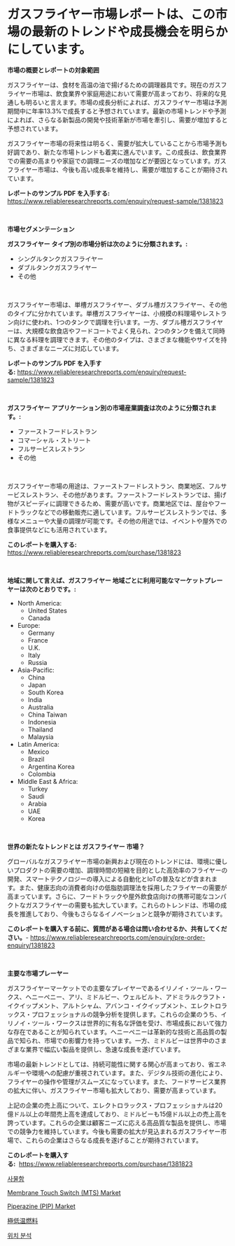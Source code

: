 <p><h1>ガスフライヤー市場レポートは、この市場の最新のトレンドや成長機会を明らかにしています。</h1></p><p><strong>市場の概要とレポートの対象範囲</strong></p>
<p><p>ガスフライヤーは、食材を高温の油で揚げるための調理器具です。現在のガスフライヤー市場は、飲食業界や家庭用途において需要が高まっており、将来的な見通しも明るいと言えます。市場の成長分析によれば、ガスフライヤー市場は予測期間中に年率13.3%で成長すると予想されています。最新の市場トレンドや予測によれば、さらなる新製品の開発や技術革新が市場を牽引し、需要が増加すると予想されています。 </p><p>ガスフライヤー市場の将来性は明るく、需要が拡大していることから市場予測も好調であり、新たな市場トレンドも着実に進んでいます。この成長は、飲食業界での需要の高まりや家庭での調理ニーズの増加などが要因となっています。ガスフライヤー市場は、今後も高い成長率を維持し、需要が増加することが期待されています。</p></p>
<p><strong>レポートのサンプル PDF を入手する:</strong> <a href="https://www.reliableresearchreports.com/enquiry/request-sample/1381823">https://www.reliableresearchreports.com/enquiry/request-sample/1381823</a></p>
<p>&nbsp;</p>
<p><strong>市場セグメンテーション</strong></p>
<p><strong>ガスフライヤー タイプ別の市場分析は次のように分類されます。:</strong></p>
<p><ul><li>シングルタンクガスフライヤー</li><li>ダブルタンクガスフライヤー</li><li>その他</li></ul></p>
<p>&nbsp;</p>
<p><p>ガスフライヤー市場は、単槽ガスフライヤー、ダブル槽ガスフライヤー、その他のタイプに分かれています。単槽ガスフライヤーは、小規模の料理場やレストラン向けに使われ、1つのタンクで調理を行います。一方、ダブル槽ガスフライヤーは、大規模な飲食店やフードコートでよく見られ、2つのタンクを備えて同時に異なる料理を調理できます。その他のタイプは、さまざまな機能やサイズを持ち、さまざまなニーズに対応しています。</p></p>
<p><strong>レポートのサンプル PDF を入手する:</strong>&nbsp;<a href="https://www.reliableresearchreports.com/enquiry/request-sample/1381823">https://www.reliableresearchreports.com/enquiry/request-sample/1381823</a></p>
<p>&nbsp;</p>
<p><strong> ガスフライヤー アプリケーション別の市場産業調査は次のように分類されます。:</strong></p>
<p><ul><li>ファーストフードレストラン</li><li>コマーシャル・ストリート</li><li>フルサービスレストラン</li><li>その他</li></ul></p>
<p>&nbsp;</p>
<p><p>ガスフライヤー市場の用途は、ファーストフードレストラン、商業地区、フルサービスレストラン、その他があります。ファーストフードレストランでは、揚げ物がスピーディに調理できるため、需要が高いです。商業地区では、屋台やフードトラックなどでの移動販売に適しています。フルサービスレストランでは、多様なメニューや大量の調理が可能です。その他の用途では、イベントや屋外での食事提供などにも活用されています。</p></p>
<p><strong>このレポートを購入する:</strong>&nbsp; <a href="https://www.reliableresearchreports.com/purchase/1381823">https://www.reliableresearchreports.com/purchase/1381823</a></p>
<p>&nbsp;</p>
<p><strong>地域に関して言えば、ガスフライヤー 地域ごとに利用可能なマーケットプレーヤーは次のとおりです。:</strong></p>
<p><ul>
    <li>
        North America:
        <ul>
            <li>United States</li>
            <li>Canada</li>
        </ul>
    </li>
    <li>
        Europe:
        <ul>
            <li>Germany</li>
            <li>France</li>
            <li>U.K.</li>
            <li>Italy</li>
            <li>Russia</li>
        </ul>
    </li>
    <li>
        Asia-Pacific:
        <ul>
            <li>China</li>
            <li>Japan</li>
            <li>South Korea</li>
            <li>India</li>
            <li>Australia</li>
            <li>China Taiwan</li>
            <li>Indonesia</li>
            <li>Thailand</li>
            <li>Malaysia</li>
        </ul>
    </li>
    <li>
        Latin America:
        <ul>
            <li>Mexico</li>
            <li>Brazil</li>
            <li>Argentina Korea</li>
            <li>Colombia</li>
        </ul>
    </li>
    <li>
        Middle East & Africa:
        <ul>
            <li>Turkey</li>
            <li>Saudi</li>
            <li>Arabia</li>
            <li>UAE</li>
            <li>Korea</li>
        </ul>
    </li>
    </ul></p>
<p>&nbsp;</p>
<p><strong>世界の新たなトレンドとは ガスフライヤー 市場？</strong></p>
<p><p>グローバルなガスフライヤー市場の新興および現在のトレンドには、環境に優しいプロダクトの需要の増加、調理時間の短縮を目的とした高効率のフライヤーの開発、スマートテクノロジーの導入による自動化とIoTの普及などが含まれます。また、健康志向の消費者向けの低脂肪調理法を採用したフライヤーの需要が高まっています。さらに、フードトラックや屋外飲食店向けの携帯可能なコンパクトなガスフライヤーの需要も拡大しています。これらのトレンドは、市場の成長を推進しており、今後もさらなるイノベーションと競争が期待されています。</p></p>
<p><strong>このレポートを購入する前に、質問がある場合は問い合わせるか、共有してください。</strong>- <a href="https://www.reliableresearchreports.com/enquiry/pre-order-enquiry/1381823">https://www.reliableresearchreports.com/enquiry/pre-order-enquiry/1381823</a></p>
<p>&nbsp;</p>
<p><strong>主要な市場プレーヤー</strong></p>
<p><p>ガスフライヤーマーケットでの主要なプレイヤーであるイリノイ・ツール・ワークス、ヘニーペニー、アリ、ミドルビー、ウェルビルト、アドミラルクラフト・イクイップメント、アルトシャム、アバンコ・イクイップメント、エレクトロラックス・プロフェッショナルの競争分析を提供します。これらの企業のうち、イリノイ・ツール・ワークスは世界的に有名な評価を受け、市場成長において強力な存在であることが知られています。ヘニーペニーは革新的な技術と高品質の製品で知られ、市場での影響力を持っています。一方、ミドルビーは世界中のさまざまな業界で幅広い製品を提供し、急速な成長を遂げています。</p><p>市場の最新トレンドとしては、持続可能性に関する関心が高まっており、省エネルギーや環境への配慮が重視されています。また、デジタル技術の進化により、フライヤーの操作や管理がスムーズになっています。また、フードサービス業界の拡大に伴い、ガスフライヤー市場も拡大しており、需要が高まっています。</p><p>上記の企業の売上高について、エレクトロラックス・プロフェッショナルは20億ドル以上の年間売上高を達成しており、ミドルビーも15億ドル以上の売上高を誇っています。これらの企業は顧客ニーズに応える高品質な製品を提供し、市場での競争力を維持しています。今後も需要の拡大が見込まれるガスフライヤー市場で、これらの企業はさらなる成長を遂げることが期待されています。</p></p>
<p><strong>このレポートを購入する:</strong>&nbsp;&nbsp;<a href="https://www.reliableresearchreports.com/purchase/1381823">https://www.reliableresearchreports.com/purchase/1381823</a></p>
<p><p><a href="https://github.com/vsnao330707/Market-Research-Report-List-1/blob/main/472767269.md">사물함</a></p><p><a href="https://issuu.com/reportprime-2/docs/membrane-touch-switch-mts-market-size-2030.pptx">Membrane Touch Switch (MTS) Market</a></p><p><a href="https://github.com/luckyshygirl/Market-Research-Report-List-3/blob/main/piperazine-pip-market.md">Piperazine (PIP) Market</a></p><p><a href="https://github.com/zjkmgcs938405/Market-Research-Report-List-1/blob/main/5507803437.md">極低温燃料</a></p><p><a href="https://github.com/laholand/Market-Research-Report-List-3/blob/main/494451168.md">위치 분석</a></p></p>